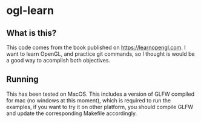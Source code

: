 # ogl-learn

## What is this?
This code comes from the book published on https://learnopengl.com. I want to learn OpenGL,
and practice git commands, so I thought is would be a good way to acomplish both objectives.

## Running
This has been tested on MacOS.
This includes a version of GLFW compiled for mac (no windows at this moment), which is required
to run the examples, if you want to try it on other platform, you should compile GLFW and update
the corresponding Makefile accordingly.

